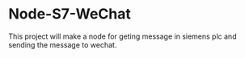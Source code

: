 # Node-S7-WeChat
This project will make a node for geting message in siemens plc and sending the message to wechat.
